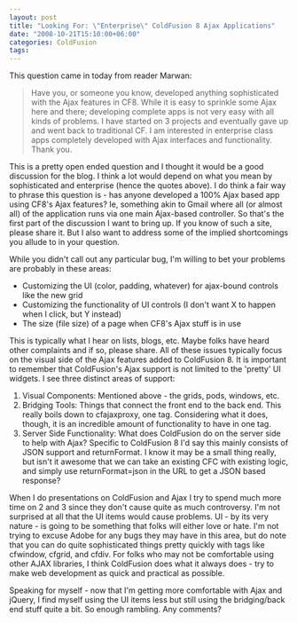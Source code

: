 ```yaml
---
layout: post
title: "Looking For: \"Enterprise\" ColdFusion 8 Ajax Applications"
date: "2008-10-21T15:10:00+06:00"
categories: ColdFusion 
tags: 
---
```


This question came in today from reader Marwan:

<blockquote>
<p>
Have you, or someone you know, developed anything sophisticated with the Ajax features in CF8. While it is easy to sprinkle some Ajax here and there; developing complete apps is not very easy with all kinds of problems. I have started on 3 projects and eventually gave up and went back to traditional CF. I am interested in enterprise class apps completely developed with Ajax interfaces and functionality. Thank you.
</p>
</blockquote>

This is a pretty open ended question and I thought it would be a good discussion for the blog. I think a lot would depend on what you mean by sophisticated and enterprise (hence the quotes above). I do think a fair way to phrase this question is - has anyone developed a 100% Ajax based app using CF8's Ajax features? Ie, something akin to Gmail where all (or almost all) of the application runs via one main Ajax-based controller. So that's the first part of the discussion I want to bring up. If you know of such a site, please share it. But I also want to address some of the implied shortcomings you allude to in your question.
<!--more-->
While you didn't call out any particular bug, I'm willing to bet your problems are probably in these areas:

<ul>
<li>Customizing the UI (color, padding, whatever) for ajax-bound controls like the new grid
<li>Customizing the functionality of UI controls (I don't want X to happen when I click, but Y instead)
<li>The size (file size) of a page when CF8's Ajax stuff is in use
</ul>

This is typically what I hear on lists, blogs, etc. Maybe folks have heard other complaints and if so, please share. All of these issues typically focus on the visual side of the Ajax features added to ColdFusion 8. It is important to remember that ColdFusion's Ajax support is not limited to the 'pretty' UI widgets. I see three distinct areas of support:

<ol>
<li>Visual Components: Mentioned above - the grids, pods, windows, etc.
<li>Bridging Tools: Things that connect the front end to the back end. This really boils down to cfajaxproxy, one tag. Considering what it does, though, it is an incredible amount of functionality to have in one tag.
<li>Server Side Functionality: What does ColdFusion do on the server side to help with Ajax? Specific to ColdFusion 8 I'd say this mainly consists of JSON support and returnFormat. I know it may be a small thing really, but isn't it awesome that we can take an existing CFC with existing logic, and simply use returnFormat=json in the URL to get a JSON based response? 
</ol>

When I do presentations on ColdFusion and Ajax I try to spend much more time on 2 and 3 since they don't cause quite as much controversy. I'm not surprised at all that the UI items would cause problems. UI - by its very nature - is going to be something that folks will either love or hate. I'm not trying to excuse Adobe for any bugs they may have in this area, but do note that you can do quite sophisticated things pretty quickly with tags like cfwindow, cfgrid, and cfdiv. For folks who may not be comfortable using other AJAX libraries, I think ColdFusion does what it always does - try to make web development as quick and practical as possible. 

Speaking for myself - now that I'm getting more comfortable with Ajax and jQuery, I find myself using the UI items less but still using the bridging/back end stuff quite a bit. So enough rambling. Any comments?